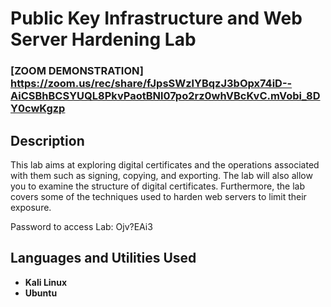 # Public Key Infrastructure and Web Server Hardening Lab


 ### [ZOOM DEMONSTRATION] https://zoom.us/rec/share/fJpsSWzlYBqzJ3bOpx74iD--AiCSBhBCSYUQL8PkvPaotBNl07po2rz0whVBcKvC.mVobi_8DY0cwKgzp

<h2>Description</h2>
This lab aims at exploring digital certificates and the operations associated with them such as signing, copying, and exporting. The lab will also allow you to examine the structure of digital certificates.
Furthermore, the lab covers some of the techniques used to harden web servers to limit their exposure.



Password to access Lab: Ojv?EAi3
<br />


<h2>Languages and Utilities Used</h2>

- <b>Kali Linux</b> 
- <b>Ubuntu</b>


